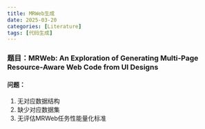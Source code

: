 ```yaml
---
title: MRWeb生成
date: 2025-03-20
categories: [Literature]
tags: [代码生成]
---
```


### 题目：MRWeb: An Exploration of Generating Multi-Page Resource-Aware Web Code from UI Designs

#### 问题：
1. 无对应数据结构
2. 缺少对应数据集
3. 无评估MRWeb任务性能量化标准

